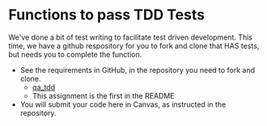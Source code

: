# Functions to pass TDD Tests

We've done a bit of test writing to facilitate test driven development. This
time, we have a github respository for you to fork and clone that HAS tests, but
needs you to complete the function.

- See the requirements in GitHub, in the repository you need to fork and clone.
  - [qa_tdd](https://github.com/DevMountain/qa_tdd)
  - This assignment is the first in the README
- You will submit your code here in Canvas, as instructed in the repository.
